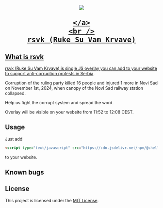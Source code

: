 <h1 align="center">
    <a href="https://github.com/shellmonk/rsvk">
    <img src="https://github.com/user-attachments/assets/269085d7-ffcd-4be0-bdb8-5050f7d794de">

    </a>
    <br />
    rsvk (Ruke Su Vam Krvave)
</h1>

## What is rsvk

rsvk (Ruke Su Vam Krvave) is single JS overlay you can add to your website to support [anti-corruption protests in Serbia](https://en.wikipedia.org/wiki/2024%E2%80%932025_Serbian_anti-corruption_protests).

Corruption of the ruling party killed 16 people and injured 1 more in Novi Sad on November 1st, 2024, when canopy of the Novi Sad railway station collapsed.

Help us fight the corrupt system and spread the word.

Overlay will be visible on your website from 11:52 to 12:08 CEST.

## Usage

Just add

```html
<script type="text/javascript" src="https://cdn.jsdelivr.net/npm/@shellmonk/rsvk@0.0.6/dist/rsvk.min.js"></script>
```

to your website.

## Known bugs

## License

This project is licensed under the [MIT License](http://opensource.org/licenses/MIT).
